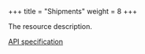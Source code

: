 +++
title = "Shipments"
weight = 8
+++

The resource description.

<em class="fa fa-fw fa-file-text-o"></em>[API specification](https://docs.myparcel.com/api-specification#/Shipments)
